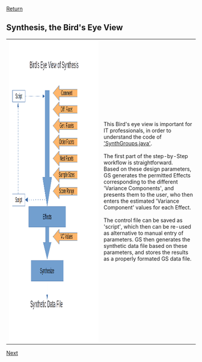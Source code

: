 [Return](professionals.md)
## Synthesis, the Bird's Eye View ##
<TABLE>
	<TR>
		<TD width = "50%">
			<img src = "img/SynBird.png" style="width:500px;height:800px;">
		</TD>
		<TD width = "50%">
			This Bird's eye view is important for IT professionals, in order to
			understand the code of <a href="https://github.com/G-String-Legacy/G_String/blob/main/workbench/GS_L/src/steps/SynthGroups.java">'SynthGroups.java'</a>.<BR/><BR/>
			The first part of the step-by-Step workflow is straightforward.<BR/>
			Based on these design parameters, GS generates the permitted Effects corresponding to the different 'Variance Components', and presents them to the user, who then enters the estimated 'Variance Component' values for each Effect.<BR/><BR/>
			The control file can be saved as 'script', which then can be re-used as alternative to manual entry of parameters. GS then generates the synthetic data file based on these parameters, 
			and stores the results as a properly formated GS data file.
		</TD>
	</TR>
</TABLE>

[Next](Effects.md)
